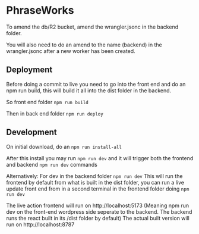 # PhraseWorks

To amend the db/R2 bucket, amend the wrangler.jsonc in the backend folder.

You will also need to do an amend to the name (backend) in the wrangler.jsonc after a new worker has been created.

## Deployment

Before doing a commit to live you need to go into the front end and do an npm run build, this will build it all into the dist folder in the backend.

So front end folder `npm run build`

Then in back end folder `npm run deploy`

## Development

On initial download, do an `npm run install-all`

After this install you may run `npm run dev` and it will trigger both the frontend and backend `npm run dev` commands

Alternatively:
For dev in the backend folder `npm run dev`
This will run the frontend by default from what is built in the dist folder, you can run a live update front end from in a second terminal in the frontend folder doing `npm run dev`

The live action frontend will run on http://localhost:5173 (Meaning npm run dev on the front-end wordpress side seperate to the backend. The backend runs the react built in its /dist folder by default)
The actual built version will run on http://localhost:8787
